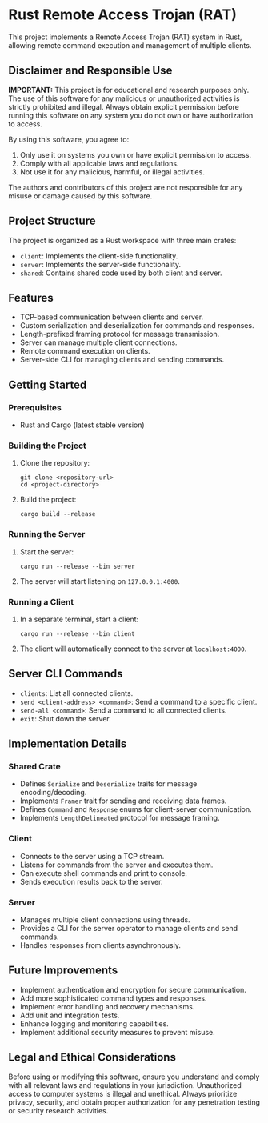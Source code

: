 # Rust Remote Access Trojan (RAT)

This project implements a Remote Access Trojan (RAT) system in Rust, allowing remote command execution and management of multiple clients.

## Disclaimer and Responsible Use

**IMPORTANT:** This project is for educational and research purposes only. The use of this software for any malicious or unauthorized activities is strictly prohibited and illegal. Always obtain explicit permission before running this software on any system you do not own or have authorization to access.

By using this software, you agree to:
1. Only use it on systems you own or have explicit permission to access.
2. Comply with all applicable laws and regulations.
3. Not use it for any malicious, harmful, or illegal activities.

The authors and contributors of this project are not responsible for any misuse or damage caused by this software.

## Project Structure

The project is organized as a Rust workspace with three main crates:

- `client`: Implements the client-side functionality.
- `server`: Implements the server-side functionality.
- `shared`: Contains shared code used by both client and server.

## Features

- TCP-based communication between clients and server.
- Custom serialization and deserialization for commands and responses.
- Length-prefixed framing protocol for message transmission.
- Server can manage multiple client connections.
- Remote command execution on clients.
- Server-side CLI for managing clients and sending commands.

## Getting Started

### Prerequisites

- Rust and Cargo (latest stable version)

### Building the Project

1. Clone the repository:
   ```
   git clone <repository-url>
   cd <project-directory>
   ```

2. Build the project:
   ```
   cargo build --release
   ```

### Running the Server

1. Start the server:
   ```
   cargo run --release --bin server
   ```

2. The server will start listening on `127.0.0.1:4000`.

### Running a Client

1. In a separate terminal, start a client:
   ```
   cargo run --release --bin client
   ```

2. The client will automatically connect to the server at `localhost:4000`.

## Server CLI Commands

- `clients`: List all connected clients.
- `send <client-address> <command>`: Send a command to a specific client.
- `send-all <command>`: Send a command to all connected clients.
- `exit`: Shut down the server.

## Implementation Details

### Shared Crate

- Defines `Serialize` and `Deserialize` traits for message encoding/decoding.
- Implements `Framer` trait for sending and receiving data frames.
- Defines `Command` and `Response` enums for client-server communication.
- Implements `LengthDelineated` protocol for message framing.

### Client

- Connects to the server using a TCP stream.
- Listens for commands from the server and executes them.
- Can execute shell commands and print to console.
- Sends execution results back to the server.

### Server

- Manages multiple client connections using threads.
- Provides a CLI for the server operator to manage clients and send commands.
- Handles responses from clients asynchronously.

## Future Improvements

- Implement authentication and encryption for secure communication.
- Add more sophisticated command types and responses.
- Implement error handling and recovery mechanisms.
- Add unit and integration tests.
- Enhance logging and monitoring capabilities.
- Implement additional security measures to prevent misuse.

## Legal and Ethical Considerations

Before using or modifying this software, ensure you understand and comply with all relevant laws and regulations in your jurisdiction. Unauthorized access to computer systems is illegal and unethical. Always prioritize privacy, security, and obtain proper authorization for any penetration testing or security research activities.
